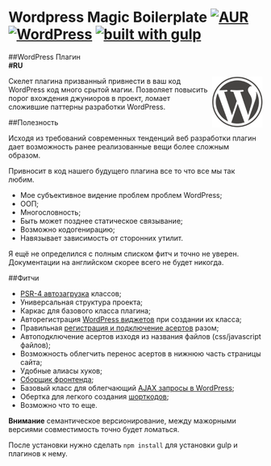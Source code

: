 
Wordpress Magic Boilerplate [![AUR](https://img.shields.io/aur/license/yaourt.svg)](https://www.gnu.org/licenses/gpl-3.0.en.html) [![WordPress](https://img.shields.io/badge/wordpress-4.7.3%20tested-brightgreen.svg)](https://ru.wordpress.org/releases/) [![built with gulp](https://img.shields.io/badge/build%20with-gulp-FA234B.svg)](http://gulpjs.com)
=======================

##WordPress Плагин  
**#RU**

<img width='100' height='100' src="public/images/wordpress.png" title='Wordpress Magic Boilerplate' alt='Wordpress Magic Boilerplate' align='right'>

Скелет плагина призванный привнести в ваш код WordPress код много срытой магии.
Позволяет повысить порог вхождения джуниоров в проект, ломает сложившие паттерны разработки WordPress.

##Полезность

Исходя из требований современных тенденций веб разработки плагин дает возможность ранее реализованные вещи более сложным образом.

Привносит в код нашего будущего плагина все то что все мы так любим.
 - Мое субъективное видение проблем проблем WordPress;
 - ООП;
 - Многословность;
 - Быть может позднее статическое связывание;
 - Возможно кодогенирацию;
 - Навязывает зависимость от сторонних утилит.

Я ещё не определился с полным списком фитч и точно не уверен.
Документации на английском скорее всего не будет никогда.

##Фитчи

 - [PSR-4 автозагрузка](http://www.php-fig.org/psr/psr-4/) классов;
 - Универсальная структура проекта;
 - Каркас для базового класса плагина;
 - Авторегистрация [WordPress виджетов](https://codex.wordpress.org/Widgets_API) при создании их класса;
 - Правильная [регистрация и подключение асертов](https://codex.wordpress.org/Plugin_API/Action_Reference/wp_enqueue_scripts) разом;
 - Автоподключение асертов изходя из названия файлов (css/javascript файлов);
 - Возможность облегчить перенос асертов в нижнюю часть страницы сайта;
 - Удобные алиасы хуков;
 - [Сборщик фронтенда](http://gulpjs.com/);
 - Базовый класс для облегчающий [AJAX запросы в WordPress](https://codex.wordpress.org/AJAX);
 - Обертка для легкого создания [шорткодов](https://codex.wordpress.org/Function_Reference/add_shortcode);
 - Возможно что то еще.

**Внимание** семантическое версионирование, между мажорными версиями совместимость точно будет ломаться. 

После установки нужно сделать `npm install` для установки gulp и плагинов к нему. 
